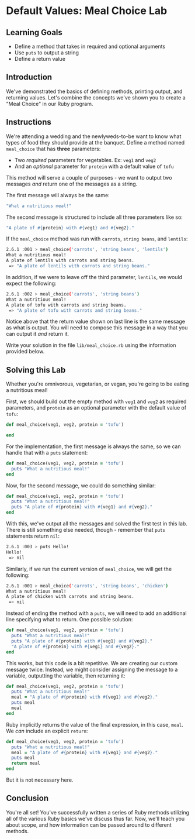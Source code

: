 # Default Values: Meal Choice Lab

## Learning Goals

- Define a method that takes in required and optional arguments
- Use `puts` to output a string
- Define a return value

## Introduction

We've demonstrated the basics of defining methods, printing output, and
returning values. Let's combine the concepts we've shown you to create a "Meal
Choice" in our Ruby program.

## Instructions

We're attending a wedding and the newlyweds-to-be want to know what types of
food they should provide at the banquet. Define a method named `meal_choice`
that has **three** parameters:

- Two _required_ parameters for vegetables. Ex: `veg1` and `veg2`
- And an _optional_ parameter for `protein` with a default value of `tofu`

This method will serve a couple of purposes - we want to output two
messages _and_ return one of the messages as a string.

The first message will always be the same:

```rb
"What a nutritious meal!"
```

The second message is structured to include all three parameters like so:

```rb
"A plate of #{protein} with #{veg1} and #{veg2}."
```

If the `meal_choice` method was run with `carrots`, `string beans`, and
`lentils`:

```sh
2.6.1 :001 > meal_choice('carrots', 'string beans', 'lentils')
What a nutritious meal!
A plate of lentils with carrots and string beans.
 => "A plate of lentils with carrots and string beans."
```

In addition, if we were to leave off the third parameter, `lentils`, we would
expect the following:

```sh
2.6.1 :002 > meal_choice('carrots', 'string beans')
What a nutritious meal!
A plate of tofu with carrots and string beans.
 => "A plate of tofu with carrots and string beans."
```

Notice above that the return value shown on last line is the same message as
what is output. You will need to compose this message in a way that you can
output it _and_ return it.

Write your solution in the file `lib/meal_choice.rb` using the information
provided below.

## Solving this Lab

Whether you're omnivorous, vegetarian, or vegan, you're going to be eating a
nutritious meal!

First, we should build out the empty method with `veg1` and `veg2` as required
parameters, and `protein` as an optional parameter with the default value of
`tofu`:

```rb
def meal_choice(veg1, veg2, protein = 'tofu')

end
```

For the implementation, the first message is always the same, so we can handle that
with a `puts` statement:

```rb
def meal_choice(veg1, veg2, protein = 'tofu')
  puts "What a nutritious meal!"
end
```

Now, for the second message, we could do something similar:

```rb
def meal_choice(veg1, veg2, protein = 'tofu')
  puts "What a nutritious meal!"
  puts "A plate of #{protein} with #{veg1} and #{veg2}."
end
```

With this, we've output all the messages and solved the first test in this lab. There
is still something else needed, though - remember that `puts` statements return `nil`:

```sh
2.6.1 :003 > puts Hello!
Hello!
 => nil
```

Similarly, if we run the current version of `meal_choice`, we will get the following:

```sh
2.6.1 :001 > meal_choice('carrots', 'string beans', 'chicken')
What a nutritious meal!
A plate of chicken with carrots and string beans.
 => nil
```

Instead of ending the method with a `puts`, we will need to add an additional
line specifying what to return. One possible  solution:

```rb
def meal_choice(veg1, veg2, protein = 'tofu')
  puts "What a nutritious meal!"
  puts "A plate of #{protein} with #{veg1} and #{veg2}."
  "A plate of #{protein} with #{veg1} and #{veg2}."
end
```

This works, but this code is a bit repetitive. We are creating our custom
message twice. Instead, we might consider assigning the message to a variable,
outputting the variable, then returning it:

```rb
def meal_choice(veg1, veg2, protein = 'tofu')
  puts "What a nutritious meal!"
  meal = "A plate of #{protein} with #{veg1} and #{veg2}."
  puts meal
  meal
end
```

Ruby implicitly returns the value of the final expression, in this case, `meal`.
We _can_ include an explicit `return`:

```rb
def meal_choice(veg1, veg2, protein = 'tofu')
  puts "What a nutritious meal!"
  meal = "A plate of #{protein} with #{veg1} and #{veg2}."
  puts meal
  return meal
end
```

But it is not necessary here.

## Conclusion

You're all set! You've successfully written a series of Ruby methods utilizing
all of the various Ruby basics we've discuss thus far. Now, we'll teach you
about scope, and how information can be passed around to different methods.
